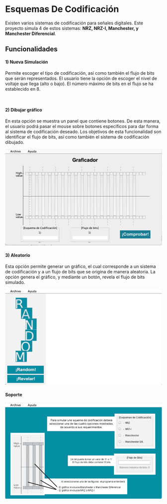 # Esquemas De Codificación

Existen varios sistemas de codificación para señales digitales. Este proyecto simula 4 de estos sistemas: <b>NRZ, NRZ-I, Manchester, y Manchester Diferencial</b>.


## Funcionalidades

#### 1) Nueva Simulación

Permite escoger el tipo de codificación, así como también el flujo de bits que
serán representados. El usuario tiene la opción de escoger el nivel de voltaje
que llega (alto o bajo). El número máximo de bits en el flujo se ha establecido en 8.

<img src='./preview/simulation.gif' alt=''/>
<br/>

#### 2) Dibujar gráfico

En esta opción se muestra un panel que contiene botones. De esta manera, el usuario
podrá pasar el mouse sobre botones específicos para dar forma al sistema de codificación
deseado. Los objetivos de esta funcionalidad son identificar el flujo de bits, así como
también el sistema de codificación dibujado.

<img src='./preview/draw.png' alt=''/>
<br/>

#### 3) Aleatorio

Esta opción permite generar un gráfico, el cual corresponde a un sistema de codificación y a un flujo de bits que se origina de manera aleatoria. La opción genera el gráfico, y mediante un botón, revela el flujo de bits simulado.

<img src='./preview/random.gif' alt=''/>
<br/>

#### Soporte
<img src='./preview/support.gif' alt=''/>
